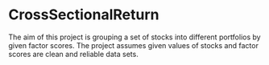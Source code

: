 # CrossSectionalReturn

The aim of this project is grouping a set of stocks into different portfolios by given factor scores. 
The project assumes given values of stocks and factor scores are clean and reliable data sets.
